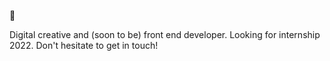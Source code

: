 👋

Digital creative and (soon to be) front end developer. Looking for internship 2022. Don't hesitate to get in touch!
